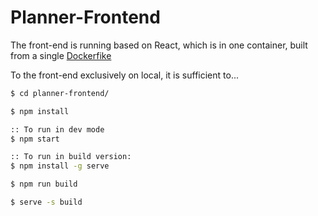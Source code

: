 # Planner-Frontend

The front-end is running based on React, which is in one container, built from a single [Dockerfike](./Dockerfile)

To the front-end exclusively on local, it is sufficient to...
```sh
$ cd planner-frontend/

$ npm install

:: To run in dev mode
$ npm start 

:: To run in build version:
$ npm install -g serve

$ npm run build

$ serve -s build
```
